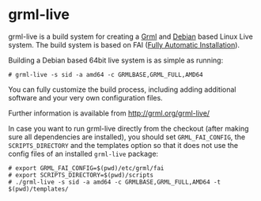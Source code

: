 grml-live
=========

grml-live is a build system for creating a
[Grml](http://grml.org/) and [Debian](http://www.debian.org/)
based Linux Live system. The build system is based on FAI ([Fully
Automatic Installation](http://fai-project.org/)).

Building a Debian based 64bit live system is as simple as running:

    # grml-live -s sid -a amd64 -c GRMLBASE,GRML_FULL,AMD64

You can fully customize the build process, including adding
additional software and your very own configuration files.

Further information is available from http://grml.org/grml-live/

In case you want to run grml-live directly from the checkout
(after making sure all dependencies are installed), you should
set `GRML_FAI_CONFIG`, the `SCRIPTS_DIRECTORY` and the templates
option so that it does not use the config files of an installed
`grml-live` package:

    # export GRML_FAI_CONFIG=$(pwd)/etc/grml/fai
    # export SCRIPTS_DIRECTORY=$(pwd)/scripts
    # ./grml-live -s sid -a amd64 -c GRMLBASE,GRML_FULL,AMD64 -t $(pwd)/templates/
